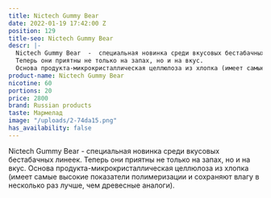 ```yaml
---
title: Nictech Gummy Bear
date: 2022-01-19 17:42:00 Z
position: 129
title-seo: Nictech Gummy Bear
descr: |-
  Nictech Gummy Bear  -  cпециальная новинка среди вкусовых бестабачных линеек.
  Теперь они приятны не только на запах, но и на вкус.
  Основа продукта-микрокристаллическая целлюлоза из хлопка (имеет самые высокие показатели полимеризации и сохраняют влагу в несколько раз лучше, чем древесные аналоги).
product-name: Nictech Gummy Bear
nicotine: 60
portions: 20
price: 2800
brand: Russian products
taste: Мармелад
image: "/uploads/2-74da15.png"
has_availability: false
---
```


Nictech Gummy Bear  - cпециальная новинка среди вкусовых бестабачных линеек.
Теперь они приятны не только на запах, но и на вкус.
Основа продукта-микрокристаллическая целлюлоза из хлопка (имеет самые высокие показатели полимеризации и сохраняют влагу в несколько раз лучше, чем древесные аналоги).